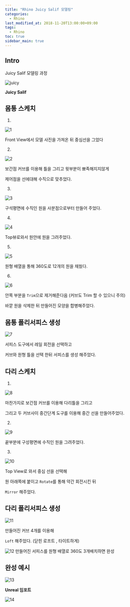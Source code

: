 ```yaml
---
title: "Rhino Juicy Salif 모델링"
categories: 
  - Rhino
last_modified_at: 2018-11-20T13:00:00+09:00
tags: 
  - Rhino
toc: true
sidebar_main: true
---
```


## Intro

Juicy Salif 모델링 과정

![juicy](https://github.com/lesslate/lesslate.github.io/blob/master/assets/img/rhino/juicy/230227876.jpg?raw=true)

**Juicy Salif**


## 몸통 스케치

1. 

![1](https://github.com/lesslate/lesslate.github.io/blob/master/assets/img/rhino/juicy/1.png?raw=true)

Front View에서 모델 사진을 가져온 뒤 중심선을 그었다



2.

![2](https://github.com/lesslate/lesslate.github.io/blob/master/assets/img/rhino/juicy/2.png?raw=true)

보간점 커브를 이용해 틀을 그리고 윗부분이 뾰족해지지않게

제어점을 선에대해 수직으로 맞추었다.



3.

![3](https://github.com/lesslate/lesslate.github.io/blob/master/assets/img/rhino/juicy/3.png?raw=true)

구석평면에 수직인 원을 사분점으로부터 만들어 주었다.


4.

![4](https://github.com/lesslate/lesslate.github.io/blob/master/assets/img/rhino/juicy/44.png?raw=true)

Top뷰로와서 원안에 원을 그려주었다.



5.

![5](https://github.com/lesslate/lesslate.github.io/blob/master/assets/img/rhino/juicy/555.png?raw=true)

원형 배열을 통해 360도로 12개의 원을 채웠다.



6.

![6](https://github.com/lesslate/lesslate.github.io/blob/master/assets/img/rhino/juicy/66.png?raw=true)

안쪽 부분을 ``Trim``으로 제거해준다음 (커브도 Trim 할 수 있으니 주의)

바깥 원을 삭제한 뒤 만들어진 모양을 합병해주었다. 



## 몸통 폴리서피스 생성

![7](https://github.com/lesslate/lesslate.github.io/blob/master/assets/img/rhino/juicy/7.png?raw=true)

서피스 도구에서 레일 회전을 선택하고

커브와 원형 틀을 선택 한뒤 서피스를 생성 해주었다.



## 다리 스케치

1.

![8](https://github.com/lesslate/lesslate.github.io/blob/master/assets/img/rhino/juicy/8.png?raw=true)

마찬가지로 보간점 커브를 이용해 다리틀을 그리고


그리고 두 커브사이 중간단계 도구를 이용해 중간 선을 만들어주었다.



2.

![9](https://github.com/lesslate/lesslate.github.io/blob/master/assets/img/rhino/juicy/99.png?raw=true)

끝부분에 구성평면에 수직인 원을 그려주었다. 


3.

![10](https://github.com/lesslate/lesslate.github.io/blob/master/assets/img/rhino/juicy/10.png?raw=true)

Top View로 와서 중심 선을 선택해

원 아래쪽에 붙이고 ``Rotate``를 통해 약간 회전시킨 뒤

``Mirror`` 해주었다.


## 다리 폴리서피스 생성

![11](https://github.com/lesslate/lesslate.github.io/blob/master/assets/img/rhino/juicy/11.png?raw=true)

만들어진 커브 4개를 이용해

``Loft`` 해주었다. (닫힌 로프트 , 타이트하게)

![12](https://github.com/lesslate/lesslate.github.io/blob/master/assets/img/rhino/juicy/12.png?raw=true)
만들어진 서피스를 원형 배열로 360도 3개배치하면 완성


## 완성 예시

![13](https://github.com/lesslate/lesslate.github.io/blob/master/assets/img/rhino/juicy/13.png?raw=true)


**Unreal 임포트**

![14](https://github.com/lesslate/lesslate.github.io/blob/master/assets/img/rhino/juicy/unrealrhino.png?raw=true)


